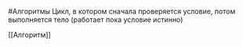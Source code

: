 #Алгоритмы 
Цикл, в котором сначала проверяется условие, потом выполняется тело (работает пока условие истинно)

[[Алгоритм]]